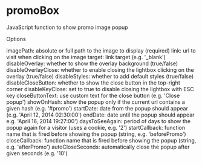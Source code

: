 promoBox
========

JavaScript function to show promo image popup

Options

imagePath: absolute or full path to the image to display (required)
link: url to visit when clicking on the image
target: link target (e.g. '_blank')
disableOverlay: whether to show the overlay background (true/false)
disableOverlayClose: whether to enable closing the lightbox clicking on the overlay (true/false)
disableStyles: whether to add default styles (true/false)
disableCloseButton: whether to show the close button in the top-right corner
disableKeyClose: set to true to disable closing the lightbox with ESC key
closeButtonText: use custom text for the close button (e.g. 'Close popup')
showOnHash: show the popup only if the current url contains a given hash (e.g. '#promo')
startDate: date from the popup should appear (e.g. 'April 12, 2014 02:30:00')
endDate: date until the popup should appear e.g.  'April 16, 2014 19:27:00')
daysToSeeAgain: period of days to show the popup again for a visitor (uses a cookie, e.g. '2')
startCallback: function name that is fired before showing the popup (string, e.g. 'beforePromo')
closeCallback: function name that is fired before showing the popup (string, e.g. 'afterPromo')
autoCloseSeconds: automatically close the popup after given seconds (e.g. '10')

